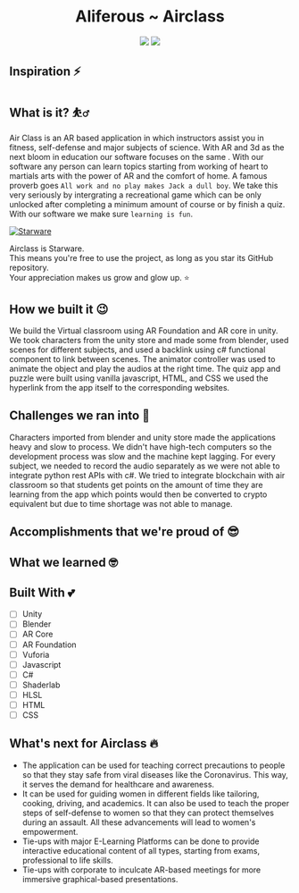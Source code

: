 <h1 align='center'>Aliferous ~ Airclass</h1>
<p align='center'>
<img src='http://ForTheBadge.com/images/badges/built-by-developers.svg'>&nbsp;<img src='http://ForTheBadge.com/images/badges/built-with-love.svg'>
</p>

## Inspiration ⚡️

## What is it? ⛹️‍♂️
Air Class is an AR based application in which instructors assist you in fitness, self-defense and major subjects of science. With AR and 3d as the next bloom in education our software focuses on the same . With our software any person can learn topics starting from working of heart to martials arts with the power of AR and the comfort of home. A famous proverb goes `All work and no play makes Jack a dull boy`. We take this very seriously by intergrating a recreational game which can be only unlocked after completing a minimum amount of course or by finish a quiz. With our software we make sure `learning is fun`. 


[![Starware](https://img.shields.io/badge/⭐-Starware-f5a91a?labelColor=black)](https://github.com/zepfietje/starware)

Airclass is Starware.  
This means you're free to use the project, as long as you star its GitHub repository.  
Your appreciation makes us grow and glow up. ⭐



## How we built it 😉
We build the Virtual classroom using AR Foundation and AR core in unity. We took characters from the unity store and made some from blender, used scenes for different subjects, and used a backlink using c# functional component to link between scenes. The animator controller was used to animate the object and play the audios at the right time. The quiz app and puzzle were built using vanilla javascript, HTML, and CSS we used the hyperlink from the app itself to the corresponding websites. 

## Challenges we ran into 🥺
Characters imported from blender and unity store made the applications heavy and slow to process. We didn't have high-tech computers so the development process was slow and the machine kept lagging. For every subject, we needed to record the audio separately as we were not able to integrate python rest APIs with c#. We tried to integrate blockchain with air classroom so that students get points on the amount of time they are learning from the app which points would then be converted to crypto equivalent but due to time shortage was not able to manage. 


## Accomplishments that we're proud of 😎


## What we learned 🤓


## Built With 💕 
- [ ] Unity
- [ ] Blender
- [ ] AR Core
- [ ] AR Foundation 
- [ ] Vuforia
- [ ] Javascript
- [ ] C#
- [ ] Shaderlab
- [ ] HLSL
- [ ] HTML
- [ ] CSS

## What's next for Airclass 🔥
- The application can be used for teaching correct precautions to people so that they stay safe from viral diseases like the Coronavirus. This way, it serves the demand for healthcare and awareness.
- It can be used for guiding women in different fields like tailoring, cooking, driving, and academics. It can also be used to teach the proper steps of self-defense to women so that they can protect themselves during an assault. All these advancements will lead to women's empowerment.
- Tie-ups with major E-Learning Platforms can be done to provide interactive educational content of all types, starting from exams, professional to life skills.
- Tie-ups with corporate to inculcate AR-based meetings for more immersive graphical-based presentations.

